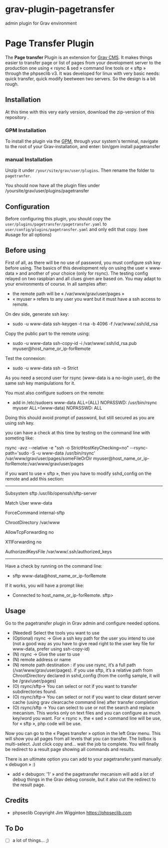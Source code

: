 # grav-plugin-pagetransfer
admin plugin for Grav environment
# Page Transfer Plugin

The **Page transfer** Plugin is an extension for [Grav CMS](http://github.com/getgrav/grav). It makes things easier to transfer page or list of pages from your development server to the production one using « rsync & sed » command line tools or « sftp » through the phpseclib v3.
It was developed for linux with very basic needs: quick transfer, quick modify beetween two servers. So the design is a bit rough.

## Installation
At this time with this very early version, download the zip-version of this repository . 

### GPM Installation
To install the plugin via the [GPM](https://learn.getgrav.org/cli-console/grav-cli-gpm), through your system's terminal, navigate to the root of your Grav-installation, and enter:
    bin/gpm install pagetransfer

### manual Installation
Unzip it under `/your/site/grav/user/plugins`. Then rename the folder to `pagetranfer`. 

You should now have all the plugin files under /yoursite/grav/user/plugins/pagetransfer

## Configuration
Before configuring this plugin, you should copy the `user/plugins/pagetransfer/pagetransfer.yaml` to `user/config/plugins/pagetransfer.yaml` and only edit that copy.
(see #usage for all options)

## Before using
First of all, as there will be no use of password, you must configure ssh key before using. The basics of this development rely on using the user « www-data » and another of your choice (only for rsync).
The testing config relayed on two raspbian and all clues given are based on. You may adapt to your environments of course.
In all samples after:
- the remote path will be « /var/www/grav/user/pages »
- « myuser » refers to any user you want but it must have a ssh access to remote.

On dev side, generate ssh key:
- sudo -u www-data ssh-keygen -t rsa -b 4096 -f /var/www/.ssh/id_rsa

Copy the public part to the remote using: 
- sudo -u www-data ssh-copy-id -i /var/www/.ssh/id_rsa.pub myuser@host_name_or_ip-forRemote

Test the connexion:
- sudo -u www-data ssh -o Strict

As you need a second user for rsync (www-data is a no-login user), do the same ssh key manipulations for it.

You must also configure sudoers on the remote: 
- add in /etc/sudoers
  www-data ALL=(ALL) NOPASSWD: /usr/bin/rsync myuser ALL=(www-data) NOPASSWD: ALL

Doing this should avoid prompt of password, but still secured as you are using ssh key.

you can have a check at this time by testing on the command line with someting like:

rsync -avz --relative -e "ssh -o StrictHostKeyChecking=no" --rsync-path='sudo -S -u www-data /usr/bin/rsync' /var/www/grav/user/pages/someFileOrDir myuser@host_name_or_ip-forRemote:/var/www/grav/user/pages

if you want to use « sftp », then you have to modify sshd_config on the remote and add this section:

------------------------

Subsystem       sftp    /usr/lib/openssh/sftp-server

Match User www-data

ForceCommand internal-sftp

ChrootDirectory /var/www

AllowTcpForwarding no

X11Forwarding no

AuthorizedKeysFile /var/www/.ssh/authorized_keys

------------------------

Have a check by running on the command line:
- sftp www-data@host_name_or_ip-forRemote

If it works, you will have a prompt like: 
- Connected to host_name_or_ip-forRemote.
sftp> 

## Usage
Go to the pagetransfer plugin in Grav admin and configure needed options. 
- (Needed) Select the tools you want to use 
- (Optional) rsync -> Give a ssh key path for the user you intend to use (not a good way as you have to give read right to the user key file for www-data, prefer using ssh-copy-id)
- (N) rsync -> Give the user to use
- (N) remote address or name
- (N) remote path destination : if you use rsync, it’s a full path (/var/www/grav/user/pages). if you use sftp, it’s a relative path from ChrootDirectory declared in sshd_config (from the config sample, it will be /grav/user/pages)
- (O) rsync/sftp-> You can select or not if you want to transfer subdirectories found.
- (O) rsync/sftp-> You can select or not if you want to clear distant server cache (using grav clearcache command line) after transfer completion
- (O) rsync/sftp -> You can select to use or not the search and replace mecanism. This works only on text files and you can configure as much key/word you want. For « rsync », the « sed » command line will be use, for « sftp », php code will be use.

Now you can go to the « Pages transfer » option in the left Grav menu.
This will show you all pages from all levels that you can transfer. The listbox is multi-select.
Just click copy and… wait the job to complete. You will finally be redirect to a result page showing all commands and results. 

There is an ultimate option you can add to your pagetransfer.yaml manually: « debugon » :) 
- add « debugon: '1' » and the pagetransfer mecanism will add a lot of debug things in the Grav debug console, but it also cut the redirect to the result page.
 
## Credits
- phpseclib Copyright Jim Wigginton https://phpseclib.com

## To Do
- [ ] a lot of things… ;)
